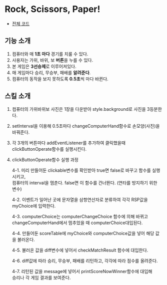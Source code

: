 # **R**ock, **S**cissors, **P**aper!

- [전체 코드](./index.js)

## 기능 소개

1. 컴퓨터와 매 **1초 마다** 경기를 치룰 수 있다.
2. 사용자는 가위, 바위, 보 **버튼**을 누를 수 있다.
3. 본 게임은 **3선승제**로 이루어져있다.
4. 매 게임마다 승리, 무승부, 패배를 **알려준다**.
5. 컴퓨터의 동작을 보지 못하도록 **0.5초**씩 마다 바뀐다.

## 스킬 소개

1. 컴퓨터의 가위바위보 사진은 1장을 다운받아 style.background로 사진을 3등분한다.
2. setInterval을 이용해 0.5초마다 changeComputerHand함수로 손모양(사진)을 바꿔준다.
3. 각 3개의 버튼마다 addEventListener를 추가하여 클릭했을때 clickButtonOperate함수를 실행시킨다.
4. clickButtonOperate함수 실행 과정

   4-1. 미리 만들어둔 clickable변수를 확인받아 true면 false로 바꾸고 함수를 실행시키고,<br>컴퓨터의 interval을 멈춘다. false면 이 함수를 건너뛴다. (연타를 방지하기 위한 변수)

   4-2. 이벤트가 일어난 곳에 문자열을 삼항연산자로 분류하여 각각 RSP값을 myChoice에 입력한다.

   4-3. computerChoice는 computerChangeChoice 함수에 의해 바뀌고<br>changeComputerHand에서 멈추었을 때 computerChoice대입된다.

   4-4. 만들어둔 scoreTable에 myChoice와 computerChoice값을 넣어 해당 값을 불러온다.

   4-5. 불러온 값을 diff변수에 넣어서 checkMatchResult 함수에 대입한다.

   4-6. diff값에 따라 승리, 무승부, 패배를 리턴하고, 각각에 따라 점수를 올려준다.

   4-7. 리턴된 값을 message에 넣어서 printScoreNowWinner함수에 대입해 <br>승리나 각 게임 결과를 보여준다.
